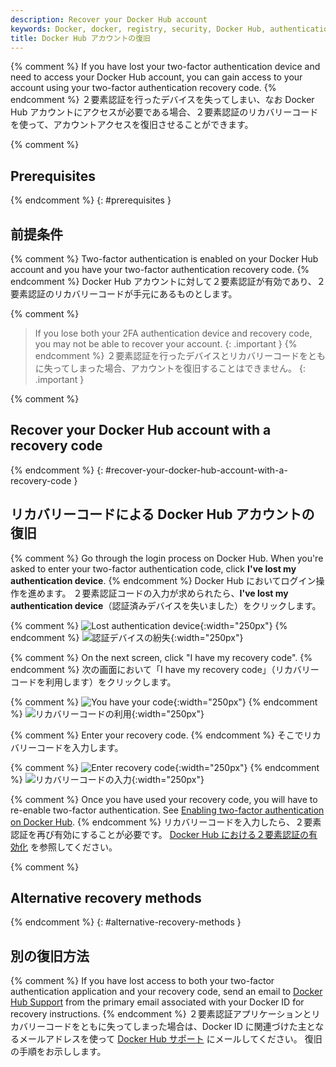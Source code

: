 ```yaml
---
description: Recover your Docker Hub account
keywords: Docker, docker, registry, security, Docker Hub, authentication, two-factor authentication
title: Docker Hub アカウントの復旧
---
```


{% comment %}
If you have lost your two-factor authentication device and need to access your
Docker Hub account, you can gain access to your account using your two-factor
authentication recovery code.
{% endcomment %}
２要素認証を行ったデバイスを失ってしまい、なお Docker Hub アカウントにアクセスが必要である場合、２要素認証のリカバリーコードを使って、アカウントアクセスを復旧させることができます。

{% comment %}
## Prerequisites
{% endcomment %}
{: #prerequisites }
## 前提条件

{% comment %}
Two-factor authentication is enabled on your Docker Hub account and you have
your two-factor authentication recovery code.
{% endcomment %}
Docker Hub アカウントに対して２要素認証が有効であり、２要素認証のリカバリーコードが手元にあるものとします。

{% comment %}
> If you lose both your 2FA authentication device and recovery code, you may
> not be able to recover your account.
{: .important }
{% endcomment %}
> ２要素認証を行ったデバイスとリカバリーコードをともに失ってしまった場合、アカウントを復旧することはできません。
{: .important }

{% comment %}
## Recover your Docker Hub account with a recovery code
{% endcomment %}
{: #recover-your-docker-hub-account-with-a-recovery-code }
## リカバリーコードによる Docker Hub アカウントの復旧

{% comment %}
Go through the login process on Docker Hub. When you're asked to enter your
two-factor authentication code, click **I've lost my authentication device**.
{% endcomment %}
Docker Hub においてログイン操作を進めます。
２要素認証コードの入力が求められたら、**I've lost my authentication device**（認証済みデバイスを失いました）をクリックします。

{% comment %}
![Lost authentication device](../images/2fa-enter-2fa-code.png){:width="250px"}
{% endcomment %}
![認証デバイスの紛失](../images/2fa-enter-2fa-code.png){:width="250px"}

{% comment %}
On the next screen, click "I have my recovery code".
{% endcomment %}
次の画面において「I have my recovery code」（リカバリーコードを利用します）をクリックします。

{% comment %}
![You have your code](../images/2fa-have-recovery-code.png){:width="250px"}
{% endcomment %}
![リカバリーコードの利用](../images/2fa-have-recovery-code.png){:width="250px"}

{% comment %}
Enter your recovery code.
{% endcomment %}
そこでリカバリーコードを入力します。

{% comment %}
![Enter recovery code](../images/2fa-enter-recover-code.png){:width="250px"}
{% endcomment %}
![リカバリーコードの入力](../images/2fa-enter-recover-code.png){:width="250px"}

{% comment %}
Once you have used your recovery code, you will have to re-enable two-factor
authentication. See [Enabling two-factor authentication on Docker Hub](/docker-hub/2fa).
{% endcomment %}
リカバリーコードを入力したら、２要素認証を再び有効にすることが必要です。
[Docker Hub における２要素認証の有効化](/docker-hub/2fa) を参照してください。

{% comment %}
## Alternative recovery methods
{% endcomment %}
{: #alternative-recovery-methods }
## 別の復旧方法

{% comment %}
If you have lost access to both your two-factor authentication application and
your recovery code, send an email to [Docker Hub Support](mailto:hub-support@docker.com) from the primary email associated with your Docker ID for recovery instructions.
{% endcomment %}
２要素認証アプリケーションとリカバリーコードをともに失ってしまった場合は、Docker ID に関連づけた主となるメールアドレスを使って [Docker Hub サポート](mailto:hub-support@docker.com) にメールしてください。
復旧の手順をお示しします。
